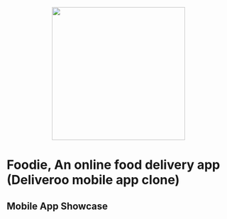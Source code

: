 <p align='center'>
  <img src='./assets/logo_new_icon_right_tr.png' style='height: 300px;'>
</p>

# Foodie, An online food delivery app (Deliveroo mobile app clone)
## Mobile App Showcase


